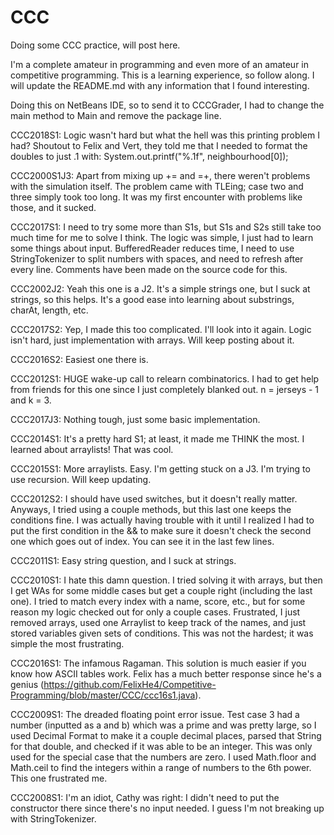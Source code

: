 # CCC
Doing some CCC practice, will post here.

I'm a complete amateur in programming and even more of an amateur in competitive programming. This is a learning experience, so follow along. I will update the README.md with any information that I found interesting.

Doing this on NetBeans IDE, so to send it to CCCGrader, I had to change the main method to Main and remove the package line.


CCC2018S1: Logic wasn't hard but what the hell was this printing problem I had? Shoutout to Felix and Vert, they told me that I needed to format the doubles to just .1 with:
System.out.printf("%.1f", neighbourhood[0]);

CCC2000S1J3: Apart from mixing up += and =+, there weren't problems with the simulation itself. The problem came with TLEing; case two and three simply took too long. It was my first encounter with problems like those, and it sucked.

CCC2017S1: I need to try some more than S1s, but S1s and S2s still take too much time for me to solve I think. The logic was simple, I just had to learn some things about input. BufferedReader reduces time, I need to use StringTokenizer to split numbers with spaces, and need to refresh after every line. Comments have been made on the source code for this.

CCC2002J2: Yeah this one is a J2. It's a simple strings one, but I suck at strings, so this helps. It's a good ease into learning about substrings, charAt, length, etc.

CCC2017S2: Yep, I made this too complicated. I'll look into it again. Logic isn't hard, just implementation with arrays. Will keep posting about it.

CCC2016S2: Easiest one there is.

CCC2012S1: HUGE wake-up call to relearn combinatorics. I had to get help from friends for this one since I just completely blanked out. n = jerseys - 1  and k = 3.

CCC2017J3: Nothing tough, just some basic implementation.

CCC2014S1: It's a pretty hard S1; at least, it made me THINK the most. I learned about arraylists! That was cool.

CCC2015S1: More arraylists. Easy. I'm getting stuck on a J3. I'm trying to use recursion. Will keep updating.

CCC2012S2: I should have used switches, but it doesn't really matter. Anyways, I tried using a couple methods, but this last one keeps the conditions fine. I was actually having trouble with it until I realized I had to put the first condition in the && to make sure it doesn't check the second one which goes out of index. You can see it in the last few lines.

CCC2011S1: Easy string question, and I suck at strings.

CCC2010S1: I hate this damn question. I tried solving it with arrays, but then I get WAs for some middle cases but get a couple right (including the last one). I tried to match every index with a name, score, etc., but for some reason my logic checked out for only a couple cases. Frustrated, I just removed arrays, used one Arraylist to keep track of the names, and just stored variables given sets of conditions. This was not the hardest; it was simple the most frustrating.

CCC2016S1: The infamous Ragaman. This solution is much easier if you know how ASCII tables work. Felix has a much better response since he's a genius (https://github.com/FelixHe4/Competitive-Programming/blob/master/CCC/ccc16s1.java).

CCC2009S1: The dreaded floating point error issue. Test case 3 had a number (inputted as a and b) which was a prime and was pretty large, so I used Decimal Format to make it a couple decimal places, parsed that String for that double, and checked if it was able to be an integer. This was only used for the special case that the numbers are zero. I used Math.floor and Math.ceil to find the integers within a range of numbers to the 6th power. This one frustrated me.

CCC2008S1: I'm an idiot, Cathy was right: I didn't need to put the constructor there since there's no input needed. I guess I'm not breaking up with StringTokenizer.
